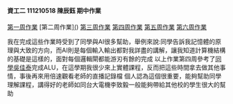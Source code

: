 #### 資工二 111210518 陳辰鈺 期中作業
[第一周作業](https://github.com/ChadChenYu/_co/tree/master/01)
[第二周作業][(](https://github.com/ChadChenYu/_co/tree/master/01))
[第三周作業](https://github.com/ChadChenYu/_co/tree/master/02)
[第四周作業](https://github.com/ChadChenYu/_co/tree/master/02)
[第五周作業](https://github.com/ChadChenYu/_co/tree/master/03/a)
[第六周作業](https://github.com/ChadChenYu/_co/tree/master/03/b)

我在完成這些作業時受到了同學與AI很多幫助，舉例來說:同學告訴我記憶體的原理與大致的方向，而AI則是每個輸入輸出都對我詳盡的講解，讓我知道計算機結構的基礎是這樣的，面對每個邏輯閘都能游刃有餘的完成
以上作業第四周參考了[同學吳佳泰](https://github.com/taitaiwu/_co/blob/master/02/ALU.hdl)完成ALU，在這學期我很少來上實體課程，反而把這些時間拿去做其他事情，事後再來用倍速觀看老師的直播記錄檔
個人認為這個很重要，能夠幫助同學理解課程，講得好的老師如同台大電機李致毅一般能夠帶給其他校的學生很大的幫助
